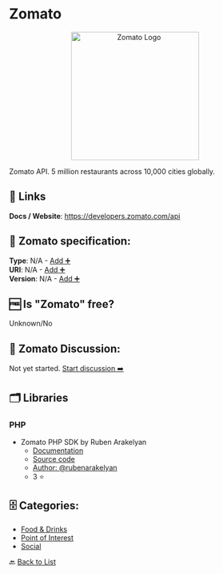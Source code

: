 # Zomato
<p align="center">
    <img width="256" src="https://raw.githubusercontent.com/apis-list/apis-list/main/apis/zomato/logo_256x256.png" alt="Zomato Logo"/>
</p>
Zomato API. 5 million restaurants across 10,000 cities globally.

##  🔗 Links
**Docs / Website**: https://developers.zomato.com/api

## 🧬 Zomato specification:
**Type**: N/A - [Add ➕](https://github.com/apis-list/apis-list/edit/main/apis-list.yaml)  
**URI**: N/A - [Add ➕](https://github.com/apis-list/apis-list/edit/main/apis-list.yaml)  
**Version**: N/A - [Add ➕](https://github.com/apis-list/apis-list/edit/main/apis-list.yaml)

## 🆓 Is "Zomato" free?
Unknown/No  

## 💬 Zomato Discussion:
Not yet started. [Start discussion ➡️](https://github.com/apis-list/apis-list/discussions/new)

## 🗂️ Libraries
### PHP
- Zomato PHP SDK by Ruben Arakelyan
    - [Documentation](https://packagist.org/packages/rubenarakelyan/zomato-api-php)
    - [Source code](https://github.com/rubenarakelyan/zomato-api-php)
    - [Author: @rubenarakelyan](https://github.com/rubenarakelyan)
    - 3 ⭐


## 🗄️ Categories:
- [Food & Drinks](https://github.com/apis-list/apis-list#food--drinks-)
- [Point of Interest](https://github.com/apis-list/apis-list#point-of-interest-)
- [Social](https://github.com/apis-list/apis-list#social-)

🔙  [Back to List](https://github.com/apis-list/apis-list)
